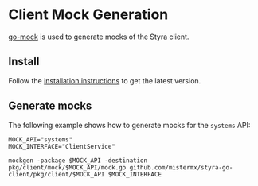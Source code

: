 # Client Mock Generation

[go-mock](https://github.com/golang/mock) is used to generate mocks of the Styra client.

## Install

Follow the [installation instructions](https://github.com/golang/mock#installation) to get the latest version.

## Generate mocks

The following example shows how to generate mocks for the `systems` API:

    MOCK_API="systems"
    MOCK_INTERFACE="ClientService"
    
    mockgen -package $MOCK_API -destination pkg/client/mock/$MOCK_API/mock.go github.com/mistermx/styra-go-client/pkg/client/$MOCK_API $MOCK_INTERFACE
